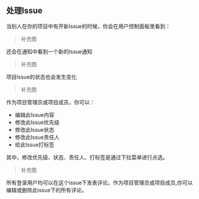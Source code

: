 ## 处理Issue

当别人在你的项目中有开新Issue的时候，你会在用户控制面板里看到：
>补充图

还会在通知中看到一个新的Issue通知
>补充图

项目Issue的状态也会发生变化
>补充图

作为项目管理员或项目成员，你可以：

- 编辑此Issue内容
- 修改此Issue优先级
- 修改此Issue状态
- 修改此Issue责任人
- 给此Issue打标签

其中，修改优先级、状态、责任人、打标签是通过下拉菜单进行点选。
>补充图

所有登录用户均可以在这个issue下发表评论。作为项目管理员或项目成员,你可以编辑或删除此issue下的所有评论。